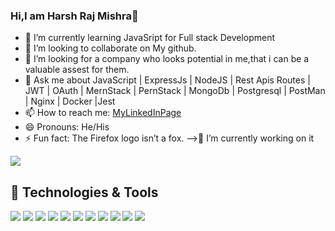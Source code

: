 ### Hi,I am Harsh Raj Mishra👋

- 🌱 I’m currently learning JavaSript for Full stack Development
- 👯 I’m looking to collaborate on My github.
- 🤔 I’m looking for a company who looks potential in me,that i can be a valuable assest for them.
- 💬 Ask me about  JavaScript | ExpressJs | NodeJS | Rest Apis Routes | JWT | OAuth | MernStack | PernStack | MongoDb | Postgresql | PostMan | Nginx | Docker |Jest
- 📫 How to reach me: [MyLinkedInPage](https://www.linkedin.com/in/harsh-raj-mishra-48aa98148/)
- 😄 Pronouns: He/His
- ⚡ Fun fact: The Firefox logo isn’t a fox.
-->🔭 I’m currently working on it

<img src="https://github-readme-stats.vercel.app/api?username=HarshRajMIshra1995&&show_icons=true&title_color=ffffff&icon_color=bb2acf&text_color=daf7dc&bg_color=151515"/>




## 🔧 Technologies & Tools
![](https://img.shields.io/badge/OS-Linux-informational?style=flat&logo=linux&logoColor=white&color=2bbc8a)
![](https://img.shields.io/badge/Code-Python-informational?style=flat&logo=python&logoColor=white&color=2bbc8a)
![](https://img.shields.io/badge/Code-JavaScript-informational?style=flat&logo=javascript&logoColor=white&color=2bbc8a)
![](https://img.shields.io/badge/Shell-Bash-informational?style=flat&logo=gnu-bash&logoColor=white&color=2bbc8a)
![](https://img.shields.io/badge/Tools-PostgreSQL-informational?style=flat&logo=postgresql&logoColor=white&color=2bbc8a)
![](https://img.shields.io/badge/Tools-MongoDB-informational?style=flat&logo=mongodb&logoColor=white&color=2bbc8a)
![](https://img.shields.io/badge/Tools-AWS-informational?style=flat&logo=aws&logoColor=white&color=2bbc8a)
![](https://img.shields.io/badge/Tools-Docker-informational?style=flat&logo=docker&logoColor=white&color=2bbc8a)
![](https://img.shields.io/badge/Code-express%20Js-informational?style=flat&logo=express&logoColor=white&color=2bbc8a)
![](https://img.shields.io/badge/Code-Node-informational?style=flat&logo=node&logoColor=white&color=2bbc8a)
![](https://img.shields.io/badge/Code-Scala-informational?style=flat&logo=scala&logoColor=white&color=2bbc8a)
